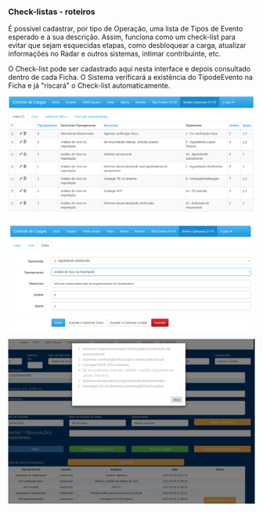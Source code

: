### Check-listas - roteiros

É possível cadastrar, por tipo de Operação, uma lista de Tipos de Evento esperado
e a sua descrição. Assim, funciona como um check-list para evitar que sejam esquecidas
etapas, como desbloquear a carga, atualizar informações no Radar e outros sistemas,
intimar contribuinte, etc.

O Check-list pode ser cadastrado aqui nesta interface e depois consultado dentro de cada
Ficha. O Sistema verificará a existência do TipodeEvento na Ficha e já "riscará" o Check-list
automaticamente.

![Tela cadastro roteiro](../images/roteiros1.png)

![Tela cadastro roteiro](../images/roteiros2.png)

![Tela verifica roteiro](../images/Yc2.png)


